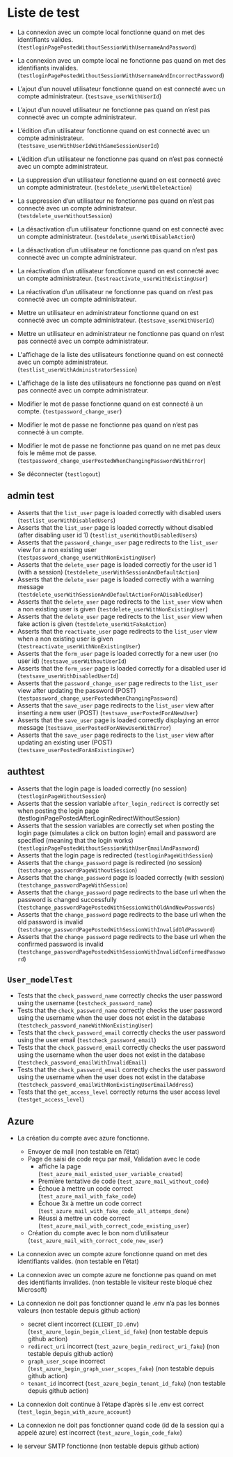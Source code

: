 # Liste de test
- La connexion avec un compte local fonctionne quand on met des identifiants
valides. (`testloginPagePostedWithoutSessionWithUsernameAndPassword`)
- La connexion avec un compte local ne fonctionne pas quand on met des
identifiants invalides.
(`testloginPagePostedWithoutSessionWithUsernameAndIncorrectPassword`)

- L’ajout d’un nouvel utilisateur fonctionne quand on est connecté avec un
compte administrateur. (`testsave_userWithUserId`)
- L’ajout d’un nouvel utilisateur ne fonctionne pas quand on n’est pas connecté
avec un compte administrateur.
- L’édition d’un utilisateur fonctionne quand on est connecté avec un compte
administrateur. (`testsave_userWithUserIdWithSameSessionUserId`)
- L’édition d’un utilisateur ne fonctionne pas quand on n’est pas connecté avec
un compte administrateur.
- La suppression d’un utilisateur fonctionne quand on est connecté avec un
compte administrateur. (`testdelete_userWitDeleteAction`)
- La suppression d’un utilisateur ne fonctionne pas quand on n’est pas connecté
avec un compte administrateur. (`testdelete_userWithoutSession`)
- La désactivation d’un utilisateur fonctionne quand on est connecté avec un
compte administrateur. (`testdelete_userWitDisableAction`)
- La désactivation d’un utilisateur ne fonctionne pas quand on n’est pas
connecté avec un compte administrateur.
- La réactivation d’un utilisateur fonctionne quand on est connecté avec un
compte administrateur. (`testreactivate_userWithExistingUser`)
- La réactivation d’un utilisateur ne fonctionne pas quand on n’est pas
connecté avec un compte administrateur.
 
- Mettre un utilisateur en administrateur fonctionne quand on est connecté avec
un compte administrateur. (`testsave_userWithUserId`)
- Mettre un utilisateur en administrateur ne fonctionne pas quand on n’est pas
connecté avec un compte administrateur.
- L'affichage de la liste des utilisateurs fonctionne quand on est connecté
avec un compte administrateur. (`testlist_userWithAdministratorSession`)
- L'affichage de la liste des utilisateurs ne fonctionne pas quand on n’est pas
connecté avec un compte administrateur.
 
- Modifier le mot de passe fonctionne quand on est connecté à un compte.
(`testpassword_change_user`)
- Modifier le mot de passe ne fonctionne pas quand on n’est pas connecté à un
compte. 
- Modifier le mot de passe ne fonctionne pas quand on ne met pas deux fois le
  même mot de passe.
  (`testpassword_change_userPostedWhenChangingPasswordWithError`)

- Se déconnecter (`testlogout`)

## admin test
- Asserts that the `list_user` page is loaded correctly with disabled users
(`testlist_userWithDisabledUsers`) 
- Asserts that the `list_user` page is loaded correctly without disabled
(after disabling user id 1) (`testlist_userWithoutDisabledUsers`)
- Asserts that the `password_change_user` page redirects to the `list_user` view
for a non existing user (`testpassword_change_userWithNonExistingUser`)
- Asserts that the `delete_user` page is loaded correctly for the user id 1
(with a session) (`testdelete_userWithSessionAndDefaultAction`) 
- Asserts that the `delete_user` page is loaded correctly with a warning
message (`testdelete_userWithSessionAndDefaultActionForADisabledUser`)
- Asserts that the `delete_user` page redirects to the `list_user` view when a
non existing user is given (`testdelete_userWithNonExistingUser`)
- Asserts that the `delete_user` page redirects to the `list_user` view when
fake action is given (`testdelete_userWitFakeAction`)
- Asserts that the `reactivate_user` page redirects to the `list_user` view
when a non existing user is given (`testreactivate_userWithNonExistingUser`)
- Asserts that the `form_user` page is loaded correctly for a new user (no
user id) (`testsave_userWithoutUserId`)
- Asserts that the `form_user` page is loaded correctly for a disabled user id
(`testsave_userWithDisabledUserId`)
- Asserts that the `password_change_user` page redirects to the `list_user` view
after updating the password (POST)
(`testpassword_change_userPostedWhenChangingPassword`)
- Asserts that the `save_user` page redirects to the `list_user` view after
inserting a new user (POST) (`testsave_userPostedForANewUser`)
- Asserts that the `save_user` page is loaded correctly displaying an error
message (`testsave_userPostedForANewUserWithError`)
- Asserts that the `save_user` page redirects to the `list_user` view after
updating an existing user (POST) (`testsave_userPostedForAnExistingUser`)

## authtest
- Asserts that the login page is loaded correctly (no session)
(`testloginPageWithoutSession`)
- Asserts that the session variable `after_login_redirect` is correctly set
when posting the login page
(testloginPagePostedAfterLoginRedirectWithoutSession)
- Asserts that the session variables are correctly set when posting the login
page (simulates a click on button login) email and password are specified
(meaning that the login works)
(`testloginPagePostedWithoutSessionWithUserEmailAndPassword`)
- Asserts that the login page is redirected (`testloginPageWithSession`)
- Asserts that the `change_password` page is redirected (no session)
(`testchange_passwordPageWithoutSession`)
- Asserts that the `change_password` page is loaded correctly (with session)
(`testchange_passwordPageWithSession`)
- Asserts that the `change_password` page redirects to the base url when the
password is changed successfully
(`testchange_passwordPagePostedWithSessionWithOldAndNewPasswords`)
- Asserts that the `change_password` page redirects to the base url when the old
password is invalid
(`testchange_passwordPagePostedWithSessionWithInvalidOldPassword`)
- Asserts that the `change_password` page redirects to the base url when the
confirmed password is invalid
(`testchange_passwordPagePostedWithSessionWithInvalidConfirmedPassword`)

## `User_modelTest`
- Tests that the `check_password_name` correctly checks the user password using
the username (`testcheck_password_name`)
- Tests that the `check_password_name` correctly checks the user password using
the username when the user does not exist in the database
(`testcheck_password_nameWithNonExistingUser`)
- Tests that the `check_password_email` correctly checks the user password using
the user email (`testcheck_password_email`)
- Tests that the `check_password_email` correctly checks the user password using
the username when the user does not exist in the database
(`testcheck_password_emailWithInvalidEmail`)
- Tests that the `check_password_email` correctly checks the user password using
the username when the user does not exist in the database
(`testcheck_password_emailWithNonExistingUserEmailAddress`)
- Tests that the `get_access_level` correctly returns the user access level
(`testget_access_level`)

## Azure
- La création du compte avec azure fonctionne.
    - Envoyer de mail (non testable en l’état)
    - Page de saisi de code reçu par mail, Validation avec le code
        - affiche la page (`test_azure_mail_existed_user_variable_created`)
        - Première tentative de code (`test_azure_mail_without_code`)
        - Échoue à mettre un code correct (`test_azure_mail_with_fake_code`)
        - Échoue 3x à mettre un code correct
        (`test_azure_mail_with_fake_code_all_attemps_done`)
        - Réussi à mettre un code correct
        (`test_azure_mail_with_correct_code_existing_user`)
    - Création du compte avec le bon nom d’utilisateur
    (`test_azure_mail_with_correct_code_new_user`)
- La connexion avec un compte azure fonctionne quand on met des identifiants
valides. (non testable en l’état)
- La connexion avec un compte azure ne fonctionne pas quand on met des
identifiants invalides. (non testable le visiteur reste bloqué chez Microsoft)
- La connexion ne doit pas fonctionner quand le .env n’a pas les bonnes valeurs
    (non testable depuis github action)
    - secret client incorrect (`CLIENT_ID` .env)
    (`test_azure_login_begin_client_id_fake`)
    (non testable depuis github action)
    - `redirect_uri` incorrect (`test_azure_begin_redirect_uri_fake`)
    (non testable depuis github action)
    - `graph_user_scope` incorrect
    (`test_azure_begin_graph_user_scopes_fake`)
    (non testable depuis github action)
    - `tenant_id` incorrect (`test_azure_begin_tenant_id_fake`)
    (non testable depuis github action)
- La connexion doit continue à l’étape d’après si le .env est correct
(`test_login_begin_with_azure_account`)
- La connexion ne doit pas fonctionner quand code (id de la session qui a
appelé azure) est incorrect (`test_azure_login_code_fake`)

- le serveur SMTP fonctionne (non testable depuis github action)
